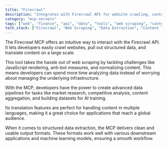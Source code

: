 ```yaml
---
title: "Firecrawl"
description: "Integrates with Firecrawl API for website crawling, content translation, and structured data extraction to enhance web data processing workflows."
category: "mcp-servers"
tags: ["web", "finance", "api", "data", "tools", "web scraping", "content aggregation", "AI training"]
tech_stack: ["Firecrawl", "Web Scraping", "Data Extraction", "Content Translation", "API Integration", "JavaScript Rendering", "Anti-bot Detection"]
---
```


The Firecrawl MCP offers an intuitive way to interact with the Firecrawl API. It lets developers easily crawl websites, pull out structured data, and translate content on a large scale.

This tool takes the hassle out of web scraping by tackling challenges like JavaScript rendering, anti-bot measures, and normalizing content. This means developers can spend more time analyzing data instead of worrying about managing the underlying infrastructure.

With the MCP, developers have the power to create advanced data pipelines for tasks like market research, competitive analysis, content aggregation, and building datasets for AI training.

Its translation features are perfect for handling content in multiple languages, making it a great choice for applications that reach a global audience.

When it comes to structured data extraction, the MCP delivers clean and usable output formats. These formats work well with various downstream applications and machine learning models, ensuring a smooth workflow.